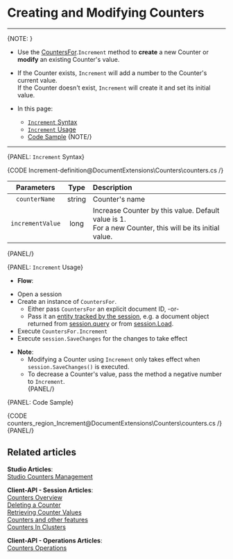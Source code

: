 # Creating and Modifying Counters
---

{NOTE: }

* Use the [CountersFor](../../document-extensions/counters/overview#counter-methods-and-the--object).`Increment` method to **create** a new Counter or **modify** an existing Counter's value.  

*  If the Counter exists, `Increment` will add a number to the Counter's current value.  
   If the Counter doesn't exist, `Increment` will create it and set its initial value.  

* In this page:
  - [`Increment` Syntax](../../document-extensions/counters/create-or-modify#increment-syntax)
  - [`Increment` Usage](../../document-extensions/counters/create-or-modify#increment-usage)
  - [Code Sample](../../document-extensions/counters/create-or-modify#code-sample)
{NOTE/}

---

{PANEL: `Increment` Syntax}

{CODE Increment-definition@DocumentExtensions\Counters\counters.cs /}

| Parameters | Type | Description |
|:-------------:|:-------------:|:-------------|
| `counterName` |  string | Counter's name |
|`incrementValue` | long | Increase Counter by this value. Default value is 1. <br> For a new Counter, this will be its initial value. |
{PANEL/}

{PANEL: `Increment` Usage}

*  **Flow**:  
  - Open a session  
  - Create an instance of `CountersFor`.  
      * Either pass `CountersFor` an explicit document ID, -or-  
      - Pass it an [entity tracked by the session](../../client-api/session/loading-entities), e.g. a document object returned from [session.query](../../client-api/session/querying/how-to-query) or from [session.Load](../../client-api/session/loading-entities#load).  
  - Execute `CountersFor.Increment`
  - Execute `session.SaveChanges` for the changes to take effect  

* **Note**:
    * Modifying a Counter using `Increment` only takes effect when `session.SaveChanges()` is executed.  
    * To decrease a Counter's value, pass the method a negative number to `Increment`.  
{PANEL/}

{PANEL: Code Sample}

{CODE counters_region_Increment@DocumentExtensions\Counters\counters.cs /}
{PANEL/}

## Related articles
**Studio Articles**:  
[Studio Counters Management](../../studio/database/documents/document-view/additional-features/counters#counters)  

**Client-API - Session Articles**:  
[Counters Overview](../../document-extensions/counters/overview)  
[Deleting a Counter](../../document-extensions/counters/delete)  
[Retrieving Counter Values](../../document-extensions/counters/retrieve-counter-values)  
[Counters and other features](../../document-extensions/counters/counters-and-other-features)  
[Counters In Clusters](../../document-extensions/counters/counters-in-clusters)  

**Client-API - Operations Articles**:  
[Counters Operations](../../client-api/operations/counters/get-counters#operations--counters--how-to-get-counters)  
